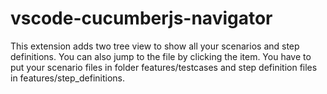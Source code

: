# vscode-cucumberjs-navigator
This extension adds two tree view to show all your scenarios and step definitions. You can also jump to the file by clicking the item. You have to put your scenario files in  folder features/testcases and step definition files in features/step_definitions. 
